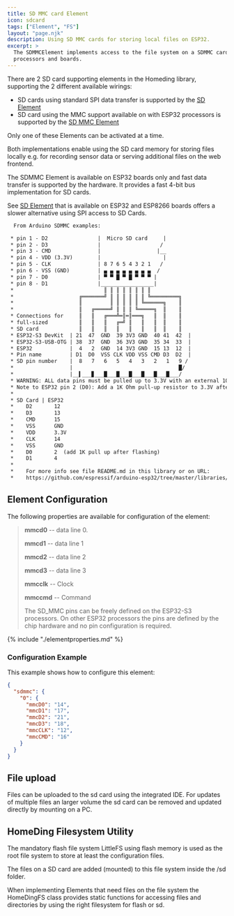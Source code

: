 ```yaml
---
title: SD MMC card Element
icon: sdcard
tags: ["Element", "FS"]
layout: "page.njk"
description: Using SD MMC cards for storing local files on ESP32.
excerpt: >
  The SDMMCElement implements access to the file system on a SDMMC card on ESP32
  processors and boards.
---
```


There are 2 SD card supporting elements in the Homeding library, supporting the 2 different available wirings:

* SD cards using standard SPI data transfer is supported by the [SD Element]
* SD card using the MMC support available on with ESP32 processors is supported by the [SD MMC Element]

Only one of these Elements can be activated at a time.

Both implementations enable using the SD card memory for storing files locally
e.g. for recording sensor data or serving additional files on the web frontend.

The SDMMC Element is available on ESP32 boards only and fast data transfer is supported by the hardware.
It provides a fast 4-bit bus implementation for SD cards.

See [SD Element] that is available on ESP32 and ESP8266 boards offers
a slower alternative using SPI access to SD Cards.

``` txt
  From Arduino SDMMC examples:

 * pin 1 - D2                |  Micro SD card     |
 * pin 2 - D3                |                   /
 * pin 3 - CMD               |                  |__
 * pin 4 - VDD (3.3V)        |                    |
 * pin 5 - CLK               | 8 7 6 5 4 3 2 1   /
 * pin 6 - VSS (GND)         | ▄ ▄ ▄ ▄ ▄ ▄ ▄ ▄  /
 * pin 7 - D0                | ▀ ▀ █ ▀ █ ▀ ▀ ▀ |
 * pin 8 - D1                |_________________|
 *                             ║ ║ ║ ║ ║ ║ ║ ║
 *                     ╔═══════╝ ║ ║ ║ ║ ║ ║ ╚═════════╗
 *                     ║         ║ ║ ║ ║ ║ ╚══════╗    ║
 *                     ║   ╔═════╝ ║ ║ ║ ╚═════╗  ║    ║
 * Connections for     ║   ║   ╔═══╩═║═║═══╗   ║  ║    ║
 * full-sized          ║   ║   ║   ╔═╝ ║   ║   ║  ║    ║
 * SD card             ║   ║   ║   ║   ║   ║   ║  ║    ║
 * ESP32-S3 DevKit  | 21  47  GND  39 3V3 GND  40 41  42  |
 * ESP32-S3-USB-OTG | 38  37  GND  36 3V3 GND  35 34  33  |
 * ESP32            |  4   2  GND  14 3V3 GND  15 13  12  |
 * Pin name         | D1  D0  VSS CLK VDD VSS CMD D3  D2  |
 * SD pin number    |  8   7   6   5   4   3   2   1   9 /
 *                  |                                  █/
 *                  |__▍___▊___█___█___█___█___█___█___/
 * WARNING: ALL data pins must be pulled up to 3.3V with an external 10k Ohm resistor!
 * Note to ESP32 pin 2 (D0): Add a 1K Ohm pull-up resistor to 3.3V after flashing
 *
 * SD Card | ESP32
 *    D2       12
 *    D3       13
 *    CMD      15
 *    VSS      GND
 *    VDD      3.3V
 *    CLK      14
 *    VSS      GND
 *    D0       2  (add 1K pull up after flashing)
 *    D1       4
 *
 *    For more info see file README.md in this library or on URL:
 *    https://github.com/espressif/arduino-esp32/tree/master/libraries/SD_MMC
```

## Element Configuration

The following properties are available for configuration of the element:

> **mmcd0** --  data line 0.
>
> **mmcd1** --  data line 1
>
> **mmcd2** -- data line 2
>
> **mmcd3** -- data line 3
>
> **mmcclk** -- Clock
>
> **mmccmd** -- Command
>
> The SD_MMC pins can be freely defined on the ESP32-S3 processors.
> On other ESP32 processors the pins are defined by the chip hardware and no pin configuration is required.

{% include "./elementproperties.md" %}


### Configuration Example

This example shows how to configure this element:

``` json
{ 
  "sdmmc": {
    "0": {
      "mmcD0": "14",
      "mmcD1": "17",
      "mmcD2": "21",
      "mmcD3": "18",
      "mmcCLK": "12",
      "mmcCMD": "16"
    }
  }
}
```


## File upload

Files can be uploaded to the sd card using the integrated IDE.
For updates of multiple files an larger volume
the sd card can be removed and updated directly by mounting on a PC.


## HomeDing Filesystem Utility

The mandatory flash file system LittleFS using flash memory
is used as the root file system to store at least the configuration files.

The files on a SD card are added (mounted) to this file system inside the /sd folder.

When implementing Elements that need files on the file system the HomeDingFS class provides
static functions for accessing files and directories by using the right filesystem for flash or sd.

[SD Element]:/elements/sd.md
[SD MMC Element]:/elements/sdmmc.md
